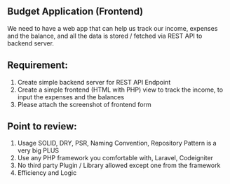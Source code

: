## Budget Application (Frontend)
We need to have a web app that can help us track our income, expenses and the balance,
and all the data is stored / fetched via REST API to backend server.

## Requirement:
1. Create simple backend server for REST API Endpoint
2. Create a simple frontend (HTML with PHP) view to track the income, to input the
expenses and the balances
3. Please attach the screenshot of frontend form

## Point to review:
1. Usage SOLID, DRY, PSR, Naming Convention, Repository Pattern is a very big PLUS
2. Use any PHP framework you comfortable with, Laravel, Codeigniter
3. No third party Plugin / Library allowed except one from the framework
4. Efficiency and Logic

